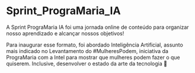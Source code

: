 # Sprint_PrograMaria_IA

A Sprint PrograMaria IA foi uma jornada online de conteúdo para organizar nosso aprendizado e alcançar nossos objetivos!

Para inaugurar esse formato, foi abordado Inteligência Artificial, assunto mais indicado no Levantamento do #MulheresPodem, iniciativa da PrograMaria com a Intel para mostrar que mulheres podem fazer o que quiserem. Inclusive, desenvolver o estado da arte da tecnologia 🙂
